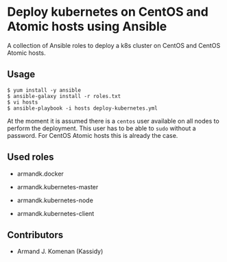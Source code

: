 Deploy kubernetes on CentOS and Atomic hosts using Ansible
==========================================================

A collection of Ansible roles to deploy a k8s cluster on CentOS and CentOS Atomic hosts.


Usage
-----

```
$ yum install -y ansible
$ ansible-galaxy install -r roles.txt
$ vi hosts
$ ansible-playbook -i hosts deploy-kubernetes.yml
```

At the moment it is assumed there is a `centos` user available on all nodes to
perform the deployment. This user has to be able to `sudo` without a password.
For CentOS Atomic hosts this is already the case.



Used roles
----------

  * armandk.docker  
   
  * armandk.kubernetes-master  
   
  * armandk.kubernetes-node  
    
  * armandk.kubernetes-client  
    

Contributors
------------

  * Armand J. Komenan (Kassidy)

